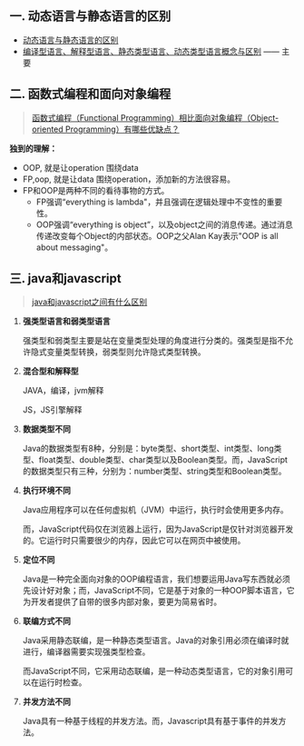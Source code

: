 ## 一. 动态语言与静态语言的区别

*  [动态语言与静态语言的区别](https://www.jianshu.com/p/355494d8bd08)
* [编译型语言、解释型语言、静态类型语言、动态类型语言概念与区别](https://www.cnblogs.com/zy1987/p/3784753.html) —— 主要

## 二. 函数式编程和面向对象编程

> [函数式编程（Functional Programming）相比面向对象编程（Object-oriented Programming）有哪些优缺点？](https://www.zhihu.com/question/19732025/answer/24498043)

**独到的理解：**

* OOP, 就是让operation 围绕data
* FP,oop, 就是让data 围绕operation，添加新的方法很容易。
* FP和OOP是两种不同的看待事物的方式。
  * FP强调“everything is lambda"，并且强调在逻辑处理中不变性的重要性。
  * OOP强调“everything is object”，以及object之间的消息传递。通过消息传递改变每个Object的内部状态。OOP之父Alan Kay表示"OOP is all about messaging"。

## 三. java和javascript

> [java和javascript之间有什么区别](https://www.php.cn/js-tutorial-413102.html)

1. **强类型语言和弱类型语言**

   强类型和弱类型主要是站在变量类型处理的角度进行分类的。强类型是指不允许隐式变量类型转换，弱类型则允许隐式类型转换。

2. **混合型和解释型**

   JAVA，编译，jvm解释

   JS，JS引擎解释

3. **数据类型不同**

   Java的数据类型有8种，分别是：byte类型、short类型、int类型、long类型、float类型、double类型、char类型以及Boolean类型。而，JavaScript的数据类型只有三种，分别为：number类型、string类型和Boolean类型。

4. **执行环境不同**

   Java应用程序可以在任何虚拟机（JVM）中运行，执行时会使用更多内存。

   而，JavaScript代码仅在浏览器上运行，因为JavaScript是仅针对浏览器开发的。它运行时只需要很少的内存，因此它可以在网页中被使用。

5. **定位不同**

   Java是一种完全面向对象的OOP编程语言，我们想要运用Java写东西就必须先设计好对象；而，JavaScript不同，它是基于对象的一种OOP脚本语言，它为开发者提供了自带的很多内部对象，要更为简易省时。

6. **联编方式不同**

   Java采用静态联编，是一种静态类型语言。Java的对象引用必须在编译时就进行，编译器需要实现强类型检查。

   而JavaScript不同，它采用动态联编，是一种动态类型语言，它的对象引用可以在运行时检查。

7. **并发方法不同**

   Java具有一种基于线程的并发方法。而，Javascript具有基于事件的并发方法。